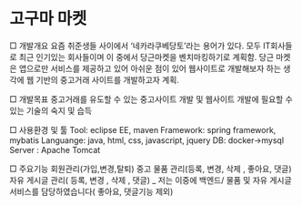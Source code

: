 # 고구마 마켓

□ 개발개요
요즘 취준생들 사이에서 ‘네카라쿠베당토’라는 용어가 있다. 
모두 IT회사들로 최근 인기있는 회사들이며 이 중에서 당근마켓을 벤치마킹하기로 계획함. 
당근 마켓은 앱으로만 서비스를 제공하고 있어 아쉬운 점이 있어 
웹사이트로 개발해보자 하는 생각에 웹 기반의 중고거래 사이트를 개발하고자 계획.

□ 개발목표
	중고거래를 유도할 수 있는 중고사이트 개발 및 웹사이트 개발에 필요할 수 있는 기술의 숙지 및 습득


□ 사용환경 및 툴
Tool: eclipse EE, maven
Framework: spring framework, mybatis
Languange: java, html, css, javascript, jquery
DB: docker->mysql
Server : Apache Tomcat


□ 주요기능
회원관리(가입,변경,탈퇴)
중고 물품 관리(등록, 변경, 삭제 , 좋아요, 댓글)
자유 게시글 관리( 등록, 변경 , 삭제 , 댓글)
_
저는 이중에 백엔드/ 물품 및 자유 게시글 서비스를 담당하였습니다( 좋아요, 댓글기능 제외)
